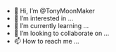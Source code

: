 - 👋 Hi, I’m @TonyMoonMaker
- 👀 I’m interested in ...
- 🌱 I’m currently learning ...
- 💞️ I’m looking to collaborate on ...
- 📫 How to reach me ...

<!---
TonyMoonMaker/TonyMoonMaker is a ✨ special ✨ repository because its `README.md` (this file) appears on your GitHub profile.
You can click the Preview link to take a look at your changes.
--->
